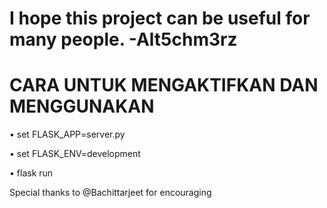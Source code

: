 # I hope this project can be useful for many people. -Alt5chm3rz
# CARA UNTUK MENGAKTIFKAN DAN MENGGUNAKAN

•	set FLASK_APP=server.py

•	set FLASK_ENV=development

•	flask run


Special thanks to @Bachittarjeet for encouraging
